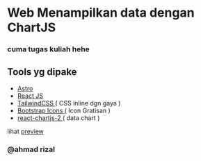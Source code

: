 # Web Menampilkan data dengan ChartJS
### cuma tugas kuliah hehe

## Tools yg dipake
- <a href="https://astro.build/">Astro </a>
- <a href="https://react.dev/">React JS </a>
- <a href="https://tailwindcss.com/">TailwindCSS </a> ( CSS inline dgn gaya )
- <a href="https://icons.getbootstrap.com/">Bootstrap Icons </a> ( Icon Gratisan )
- <a href="https://react-chartjs-2.js.org/">react-chartjs-2 </a> ( data chart )

lihat <a href="#">preview</a>
### @ahmad rizal
